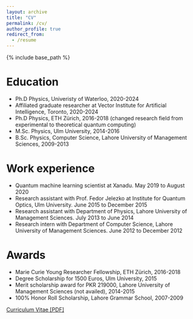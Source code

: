 ```yaml
---
layout: archive
title: "CV"
permalink: /cv/
author_profile: true
redirect_from:
  - /resume
---
```


{% include base_path %}

Education
======
* Ph.D Physics, Univeristy of Waterloo, 2020-2024
* Affiliated graduate researcher at Vector Institute for Artificial Intelligence, Toronto, 2020-2024
* Ph.D Physics, ETH Zürich, 2016-2018 (changed research field from experimental to theoretical quantum computing)
* M.Sc. Physics, Ulm University, 2014-2016
* B.Sc. Physics, Computer Science, Lahore University of Management Sciences, 2009-2013

Work experience
======
* Quantum machine learning scientist at Xanadu. May 2019 to August 2020
* Research assistant with Prof. Fedor Jelezko at Institute for Quantum Optics, Ulm University. June 2015 to December 2015
* Research assistant with Department of Physics, Lahore University of Management Sciences. July 2013 to June 2014
* Research intern with Department of Computer Science, Lahore University of Management Sciences. June 2012 to December 2012
  
Awards
======
* Marie Curie Young Researcher Fellowship, ETH Zürich, 2016-2018 
* Degree Scholarship for 1500 Euros, Ulm University, 2015 
* Merit scholarship award for PKR 219000, Lahore University of Management Sciences (not availed), 2014-2015 
* 100% Honor Roll Scholarship, Lahore Grammar School, 2007-2009

[Curriculum Vitae [PDF]](http://aroosa.github.io/files/aroosa_cv.pdf)
